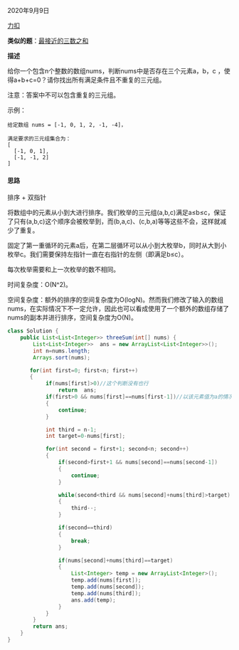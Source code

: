 2020年9月9日

[力扣](https://leetcode-cn.com/problems/3sum/submissions/)

**类似的题**：[最接近的三数之和](最接近的三数之和.md)

**描述**

给你一个包含n个整数的数组nums，判断nums中是否存在三个元素a，b，c ，使得a+b+c=0？请你找出所有满足条件且不重复的三元组。

注意：答案中不可以包含重复的三元组。

示例：
```
给定数组 nums = [-1, 0, 1, 2, -1, -4]，

满足要求的三元组集合为：
[
  [-1, 0, 1],
  [-1, -1, 2]
]
```
#### 思路

排序 + 双指针

将数组中的元素从小到大进行排序。我们枚举的三元组(a,b,c)满足a≤b≤c，保证了只有(a,b,c)这个顺序会被枚举到，而(b,a,c)、(c,b,a)等等这些不会，这样就减少了重复。

固定了第一重循环的元素a后，在第二层循环可以从小到大枚举b，同时从大到小枚举c。我们需要保持左指针一直在右指针的左侧（即满足b≤c）。

每次枚举需要和上一次枚举的数不相同。

时间复杂度：O(N^2)。

空间复杂度：额外的排序的空间复杂度为O(logN)。然而我们修改了输入的数组nums，在实际情况下不一定允许，因此也可以看成使用了一个额外的数组存储了nums的副本并进行排序，空间复杂度为O(N)。

```java
class Solution {
    public List<List<Integer>> threeSum(int[] nums) {
        List<List<Integer>>  ans = new ArrayList<List<Integer>>();
        int n=nums.length;
        Arrays.sort(nums);

       for(int first=0; first<n; first++)
       {
            if(nums[first]>0)//这个判断没有也行
                return  ans;
            if(first>0 && nums[first]==nums[first-1])//以该元素值为a的情况已经计算过
            {
                continue;
            }

            int third = n-1;
            int target=0-nums[first];

            for(int second = first+1; second<n; second++)
            {
                if(second>first+1 && nums[second]==nums[second-1])
                {
                    continue;
                }

                while(second<third && nums[second]+nums[third]>target)
                {
                    third--;
                }

                if(second==third)
                {
                    break;
                }

                if(nums[second]+nums[third]==target)
                {
                    List<Integer> temp = new ArrayList<Integer>();
                    temp.add(nums[first]);
                    temp.add(nums[second]);
                    temp.add(nums[third]);
                    ans.add(temp);
                }
            }
        }
        return ans;
    }
}
```
